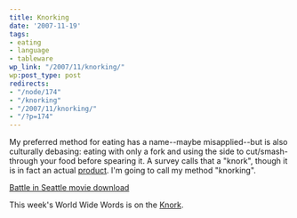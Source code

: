 ```yaml
---
title: Knorking
date: '2007-11-19'
tags:
- eating
- language
- tableware
wp_link: "/2007/11/knorking/"
wp:post_type: post
redirects:
- "/node/174"
- "/knorking"
- "/2007/11/knorking/"
- "/?p=174"
---
```


My preferred method for eating has a name--maybe misapplied--but is also culturally debasing: eating with only a fork and using the side to cut/smash-through your food before spearing it. A survey calls that a "knork", though it is in fact an actual [product](http://www.knork.net). I'm going to call my method "knorking".

  [Battle in Seattle movie download](http://www.iucn-tftsg.org/?battle_in_seattle)

This week's World Wide Words is on the [Knork](http://www.worldwidewords.org/nl/ddyb.htm).
